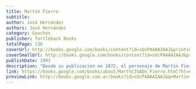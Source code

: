 ```yaml
---
title: Martín Fierro
subtitle: 
author: José Hernández
authors: José Hernández
category: Gauchos
publisher: Turtleback Books
totalPage: 136
coverUrl: http://books.google.com/books/content?id=sUcPAAAAIAAJ&printsec=frontcover&img=1&zoom=1&source=gbs_api
coverSmallUrl: http://books.google.com/books/content?id=sUcPAAAAIAAJ&printsec=frontcover&img=1&zoom=5&source=gbs_api
publishDate: 1993
description: "Desde su publicacion en 1872, el personaje de Martin Fierro se fue transformando en un mito, porque encarnaba el individualismo del gaucho en la libertad de la pampa frente a la sociedad urbana y progresista. El respeto y la admiracion que la gente de campo sentia por el gaucho alzado contribuyo sin duda a la difusion y el exito del poema: cantores analfabetos y gauchos lectores repetian sus versos en las pulperias y boliches de campana."
link: https://books.google.com/books/about/Mart%C3%ADn_Fierro.html?hl=&id=sUcPAAAAIAAJ
previewLink: http://books.google.com.ar/books?id=sUcPAAAAIAAJ&q=Martin+Fierro&dq=Martin+Fierro&hl=&as_pt=BOOKS&cd=4&source=gbs_api
---
```

